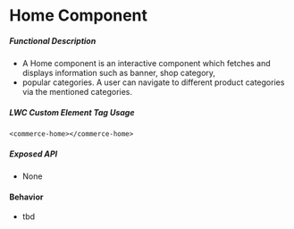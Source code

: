<!---
    Copyright (c) 2020, salesforce.com, inc.
    All rights reserved.
    SPDX-License-Identifier: BSD-3-Clause
    For full license text, see the LICENSE file in the repo root or https://opensource.org/licenses/BSD-3-Clause
-->
# Home Component

##### Functional Description
* A Home component is an interactive component which fetches and displays information such as banner, shop category, 
* popular categories. A user can navigate to different product categories via the mentioned categories.
 
##### LWC Custom Element Tag Usage
`<commerce-home></commerce-home>`

##### Exposed API
* None

#### Behavior  
* tbd  